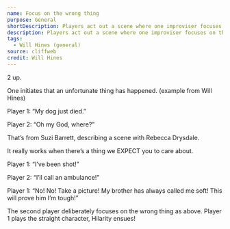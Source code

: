 ```yaml
---
name: Focus on the wrong thing
purpose: General
shortDescription: Players act out a scene where one improviser focuses on the wrong thing in a crisis.
description: Players act out a scene where one improviser focuses on the wrong thing in a crisis. The character should accept the reality but bend where the audience will be expecting the scene to go by always coming back to something besides the point.
tags:
  - Will Hines (general)
source: cliffweb
credit: Will Hines
---
```


2 up.

One initiates that an unfortunate thing has happened.
(example from Will Hines)

Player 1: “My dog just died.”

Player 2: “Oh my God, where?”

That’s from Suzi Barrett, describing a scene with Rebecca Drysdale.

It really works when there’s a thing we EXPECT you to care about.

Player 1: “I’ve been shot!”

Player 2: “I’ll call an ambulance!”

Player 1: “No! No! Take a picture! My brother has always called me soft! This will prove him I’m tough!”

The second player deliberately focuses on the wrong thing as above. Player 1 plays the straight character, Hilarity ensues!
